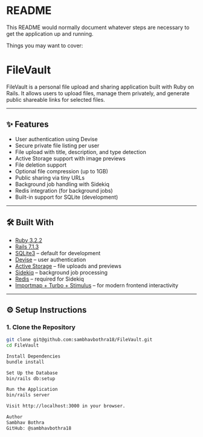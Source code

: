 # README

This README would normally document whatever steps are necessary to get the
application up and running.

Things you may want to cover:

# FileVault

FileVault is a personal file upload and sharing application built with Ruby on Rails. It allows users to upload files, manage them privately, and generate public shareable links for selected files.

---

## ✨ Features

- User authentication using Devise
- Secure private file listing per user
- File upload with title, description, and type detection
- Active Storage support with image previews
- File deletion support
- Optional file compression (up to 1GB)
- Public sharing via tiny URLs
- Background job handling with Sidekiq
- Redis integration (for background jobs)
- Built-in support for SQLite (development)

---

## 🛠️ Built With

- [Ruby 3.2.2](https://www.ruby-lang.org/)
- [Rails 7.1.3](https://rubyonrails.org/)
- [SQLite3](https://sqlite.org/) – default for development
- [Devise](https://github.com/heartcombo/devise) – user authentication
- [Active Storage](https://edgeguides.rubyonrails.org/active_storage_overview.html) – file uploads and previews
- [Sidekiq](https://sidekiq.org/) – background job processing
- [Redis](https://redis.io/) – required for Sidekiq
- [Importmap + Turbo + Stimulus](https://hotwired.dev/) – for modern frontend interactivity

---

## ⚙️ Setup Instructions

### 1. Clone the Repository

```bash
git clone git@github.com:sambhavbothra18/FileVault.git
cd FileVault

Install Dependencies
bundle install

Set Up the Database
bin/rails db:setup

Run the Application
bin/rails server

Visit http://localhost:3000 in your browser.

Author
Sambhav Bothra
GitHub: @sambhavbothra18

